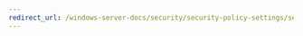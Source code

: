```yaml
---
redirect_url: /windows-server-docs/security/security-policy-settings/security-options/recovery-console-allow-floppy-copy-and-access-to-all-drives-and-folders.md
---
```

